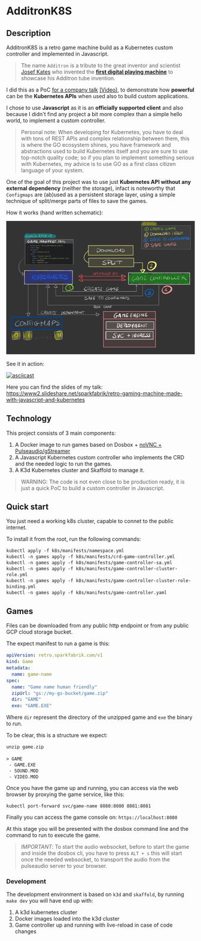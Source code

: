 # AdditronK8S

## Description

AdditronK8S is a retro game machine build as a Kubernetes custom controller and
implemented in Javascript.

> The name `Additron` is a tribute to the great inventor and scientist [Josef Kates](https://en.wikipedia.org/wiki/Josef_Kates) who invented the [**first digital playing machine**](https://en.wikipedia.org/wiki/Bertie_the_Brain) to showcase his Additron tube invention.

I did this as a PoC [for a company talk](https://www2.slideshare.net/sparkfabrik/retro-gaming-machine-made-with-javascript-and-kubernetes-240654394) [(Video)](https://youtu.be/XlhSCWzgQ4k), to demonstrate how **powerful** can be the
**Kubernetes APIs** when used also to build custom applications.

I chose to use **Javascript** as it is an **officially supported client**
and also because I didn't find any project a bit more complex than a simple hello world, to implement a custom controller.

> Personal note: When developing for Kubernetes, you have to deal with tons of REST APIs and complex relationship between them, this is where the GO
ecosystem shines, you have framework and abstractions used to build Kubernetes
itself and you are sure to use top-notch quality code; so if you plan
to implement something serious with Kubernetes, my advice is to use GO as
a first class citizen language of your system.

One of the goal of this project was to use just **Kubernetes API without any external dependency** (neither the storage),
infact is noteworthy that `Configmaps` are (ab)used as a persistent storage layer, using a simple technique
of split/merge parts of files to save the games.

How it works (hand written schematic):

![AdditronK8S Scheme](./docs/images/scheme.jpg)


See it in action:

[![asciicast](https://asciinema.org/a/yuUCC0i5BizfRPYoSBcGAP4Sc.svg)](https://asciinema.org/a/yuUCC0i5BizfRPYoSBcGAP4Sc)

Here you can find the slides of my talk: https://www2.slideshare.net/sparkfabrik/retro-gaming-machine-made-with-javascript-and-kubernetes

## Technology

This project consists of 3 main components:

1. A Docker image to run games based on Dosbox + [noVNC + Pulseaudio/gStreamer](https://github.com/novnc/noVNC/issues/302)
2. A Javascript Kubernetes custom controller who implements the CRD and the needed logic to run the games.
3. A K3d Kubernetes cluster and Skaffold to manage it.

> WARNING: The code is not even close to be production ready, it is just a quick PoC to build a custom controller in Javascript.

## Quick start

You just need a working k8s cluster, capable to connet to the public internet.

To install it from the root, run the following commands:


```shell
kubectl apply -f k8s/manifests/namespace.yml
kubectl -n games apply -f k8s/manifests/crd-game-controller.yml
kubectl -n games apply -f k8s/manifests/game-controller-sa.yml
kubectl -n games apply -f k8s/manifests/game-controller-cluster-role.yml
kubectl -n games apply -f k8s/manifests/game-controller-cluster-role-binding.yml
kubectl -n games apply -f k8s/manifests/game-controller.yaml
```

## Games

Files can be downloaded from any public http endpoint or from any public GCP cloud storage bucket.

The expect manifest to run a game is this:

```yaml
apiVersion: retro.sparkfabrik.com/v1
kind: Game
metadata:
  name: game-name
spec:
  name: "Game name human friendly"
  zipUrl: "gs://my-gs-bucket/game.zip"
  dir: "GAME"
  exe: "GAME.EXE"
```

Where `dir` represent the directory of the unzipped game and `exe` the binary to run.

To be clear, this is a structure we expect:

```
unzip game.zip

> GAME
 - GAME.EXE
 - SOUND.MOD
 - VIDEO.MOD
```

Once you have the game up and running, you can access via the web browser by proxying
the game service, like this:

```
kubectl port-forward svc/game-name 8080:8080 8081:8081
```

Finally you can access the game console on: `https://localhost:8080`

At this stage you will be presented with the dosbox command line and
the command to run to execute the game.

> *IMPORTANT*: To start the audio websocket, before to start the game and inside the
> dosbox cli, you have to press `ALT + s` this will start once the needed websocket,
> to transport the audio from the pulseaudio server to your browser.

### Development

The development environment is based on `k3d` and `skaffold`,
by running `make dev` you will have end up with:

1. A k3d kubernetes cluster
2. Docker images loaded into the k3d cluster
3. Game controller up and running with live-reload in case of code changes


